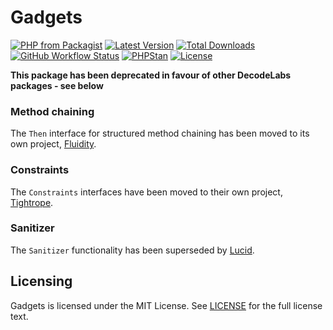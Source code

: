 # Gadgets

[![PHP from Packagist](https://img.shields.io/packagist/php-v/decodelabs/gadgets?style=flat)](https://packagist.org/packages/decodelabs/gadgets)
[![Latest Version](https://img.shields.io/packagist/v/decodelabs/gadgets.svg?style=flat)](https://packagist.org/packages/decodelabs/gadgets)
[![Total Downloads](https://img.shields.io/packagist/dt/decodelabs/gadgets.svg?style=flat)](https://packagist.org/packages/decodelabs/gadgets)
[![GitHub Workflow Status](https://img.shields.io/github/workflow/status/decodelabs/gadgets/Integrate)](https://github.com/decodelabs/gadgets/actions/workflows/integrate.yml)
[![PHPStan](https://img.shields.io/badge/PHPStan-enabled-44CC11.svg?longCache=true&style=flat)](https://github.com/phpstan/phpstan)
[![License](https://img.shields.io/packagist/l/decodelabs/gadgets?style=flat)](https://packagist.org/packages/decodelabs/gadgets)

**This package has been deprecated in favour of other DecodeLabs packages - see below**


### Method chaining

The <code>Then</code> interface for structured method chaining has been moved to its own project, [Fluidity](https://github.com/decodelabs/fluidity/).


### Constraints

The <code>Constraints</code> interfaces have been moved to their own project, [Tightrope](https://github.com/decodelabs/tightrope/).


### Sanitizer

The <code>Sanitizer</code> functionality has been superseded by [Lucid](https://github.com/decodelabs/lucid/).


## Licensing
Gadgets is licensed under the MIT License. See [LICENSE](./LICENSE) for the full license text.

